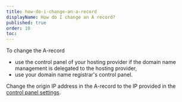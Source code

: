 ```yaml
---
title: how-do-i-change-an-a-record
displayName: How do I change an A record?
published: true
order: 10
toc:
---
```

To change the A-record

*   use the control panel of your hosting provider if the domain name management is delegated to the hosting provider,
*   use your domain name registrar's control panel.

Change the origin IP address in the A-record to the IP provided in the [control panel settings](https://support.gcorelabs.com/hc/en-us/articles/360000578457-DDoS-Protection-Setup).